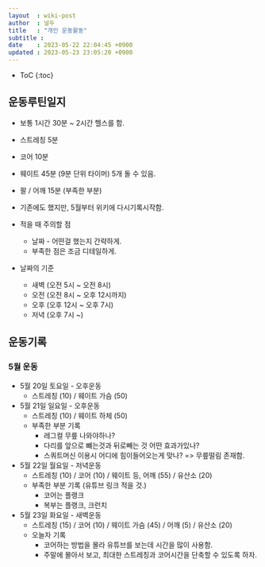 ```yaml
---
layout  : wiki-post
author  : 널두
title   : "개인 운동활동"
subtitle : 
date    : 2023-05-22 22:04:45 +0900
updated : 2023-05-23 23:05:20 +0900
---
```

* ToC
{:toc}

## 운동루틴일지
* 보통 1시간 30분 ~ 2시간 헬스를 함.
* 스트레칭 5분
* 코어 10분
* 웨이트 45분 (9분 단위 타이머) 5개 돌 수 있음.
* 팔 / 어깨 15분 (부족한 부분)
* 기존에도 했지만, 5월부터 위키에 다시기록시작함.

* 적을 때 주의할 점
  * 날짜 - 어떤걸 했는지 간략하게.
  * 부족한 점은 조금 디테일하게.

* 날짜의 기준
  * 새벽 (오전 5시 ~ 오전 8시)
  * 오전 (오전 8시  ~ 오후 12시까지)
  * 오후 (오후 12시 ~ 오후 7시)
  * 저녁 (오후 7시 ~)

## 운동기록
### 5월 운동
* 5월 20일 토요일 - 오후운동
  * 스트레칭 (10) / 웨이트 가슴 (50) 
* 5월 21일 일요일 - 오후운동
  * 스트레칭 (10) / 웨이트 하체 (50)
  * 부족한 부분 기록
    * 레그컬 무릎 나와야하나?
    * 다리를 앞으로 뺴는것과 뒤로빼는 것 어떤 효과가있나?
    * 스쿼트머신 이용시 어디에 힘이들어오는게 맞나? => 무릎떨림 존재함.
* 5월 22일 월요일 - 저녁운동
  * 스트레칭 (10) / 코어 (10) / 웨이트 등, 어깨 (55) / 유산소 (20)
  * 부족한 부분 기록 (유튜브 링크 적을 것.)
    * 코어는 플랭크
    * 복부는 플랭크, 크런치
* 5월 23일 화요일 - 새벽운동
  * 스트레칭 (15) / 코어 (10) / 웨이트 가슴 (45) / 어깨 (5) / 유산소 (20)
  * 오늘자 기록
    * 코어하는 방법을 몰라 유튜브를 보는데 시간을 많이 사용함.
    * 주말에 몰아서 보고, 최대한 스트레칭과 코어시간을 단축할 수 있도록 하자.
